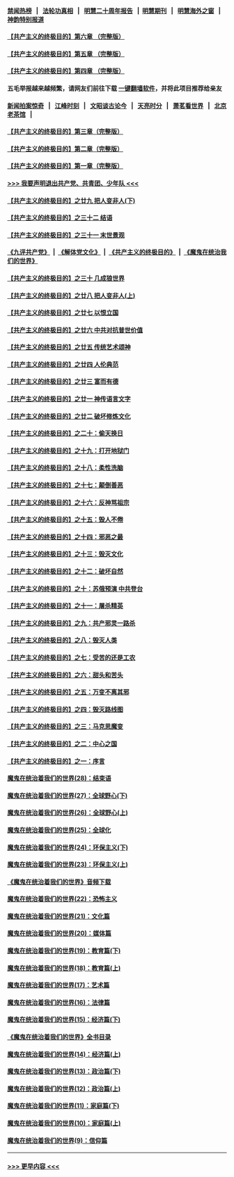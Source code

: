 #### [禁闻热榜](热点新闻.md?=0)  &nbsp;&nbsp;|&nbsp;&nbsp; [法轮功真相](https://github.com/gfw-breaker/truth/blob/master/README.md?=0) &nbsp;&nbsp;|&nbsp;&nbsp; [明慧二十周年报告](https://github.com/gfw-breaker/mh-reports/blob/master/README.md?=0) &nbsp;&nbsp;|&nbsp;&nbsp;[明慧期刊](https://github.com/gfw-breaker/mh-qikan) &nbsp;&nbsp;|&nbsp;&nbsp; [明慧海外之窗](https://github.com/gfw-breaker/mh-news/blob/master/README.md?=0) &nbsp;&nbsp;|&nbsp;&nbsp; [神韵特别报道](https://github.com/gfw-breaker/mh-news/blob/master/shenyun.md?=0)
#### [【共产主义的终极目的】第六章 （完整版）](../pages/nsc422/n11428913.md?t=03181031) 
#### [【共产主义的终极目的】第五章 （完整版）](../pages/nsc422/n11428912.md?t=03181031) 
#### [【共产主义的终极目的】第四章 （完整版）](../pages/nsc422/n11428907.md?t=03181031) 
#### 五毛举报越来越频繁，请网友们前往下载 [一键翻墙软件](https://github.com/gfw-breaker/ssr-accounts)，并将此项目推荐给亲友
#### [新闻拍案惊奇](https://github.com/gfw-breaker/banned-news/blob/master/pages/link4.md) &nbsp;&nbsp;|&nbsp;&nbsp; [江峰时刻](https://github.com/gfw-breaker/banned-news/blob/master/pages/link4.md) &nbsp;&nbsp;|&nbsp;&nbsp; [文昭谈古论今](https://github.com/gfw-breaker/banned-news/blob/master/pages/link4.md) &nbsp;&nbsp;|&nbsp;&nbsp; [天亮时分](https://github.com/gfw-breaker/banned-news/blob/master/pages/link4.md) &nbsp;&nbsp;|&nbsp;&nbsp; [萧茗看世界](https://github.com/gfw-breaker/banned-news/blob/master/pages/link4.md) &nbsp;&nbsp;|&nbsp;&nbsp; [北京老茶馆](https://github.com/gfw-breaker/banned-news/blob/master/pages/link4.md) &nbsp;&nbsp;|&nbsp;&nbsp; 
#### [【共产主义的终极目的】第三章（完整版）](../pages/nsc422/n11428848.md?t=03181031) 
#### [【共产主义的终极目的】第二章（完整版）](../pages/nsc422/n11428831.md?t=03181031) 
#### [【共产主义的终极目的】第一章（完整版）](../pages/nsc422/n11417651.md?t=03181031) 
#### [>>> 我要声明退出共产党、共青团、少年队 <<<](https://github.com/begood0513/goodnews/blob/master/quit/letter.md) 
#### [【共产主义的终极目的】之廿九 把人变非人(下)](../pages/nsc422/n11344140.md?t=03181031) 
#### [【共产主义的终极目的】之三十二 结语](../pages/nsc422/n11360535.md?t=03181031) 
#### [【共产主义的终极目的】之三十一 末世景观](../pages/nsc422/n11351129.md?t=03181031) 
#### [《九评共产党》](https://github.com/begood0513/9ping.md/blob/master/README.md) &nbsp;|&nbsp; [《解体党文化》](../../../../jtdwh.md/blob/master/README.md)  &nbsp;|&nbsp; [《共产主义的终极目的》](../../../../gczydzjmd.md/blob/master/README.md) &nbsp;|&nbsp; [《魔鬼在统治我们的世界》](../../../../mgztzwmdsj.md/blob/master/README.md) 
#### [【共产主义的终极目的】之三十 几成狼世界](../pages/nsc422/n11348280.md?t=03181031) 
#### [【共产主义的终极目的】之廿八 把人变非人(上)](../pages/nsc422/n11340492.md?t=03181031) 
#### [【共产主义的终极目的】之廿七 以恨立国](../pages/nsc422/n11336944.md?t=03181031) 
#### [【共产主义的终极目的】之廿六 中共对抗普世价值](../pages/nsc422/n11324785.md?t=03181031) 
#### [【共产主义的终极目的】之廿五 传统艺术颂神](../pages/nsc422/n11296396.md?t=03181031) 
#### [【共产主义的终极目的】之廿四 人伦典范](../pages/nsc422/n11296397.md?t=03181031) 
#### [【共产主义的终极目的】之廿三 富而有德](../pages/nsc422/n11283598.md?t=03181031) 
#### [【共产主义的终极目的】之廿一 神传语言文字](../pages/nsc422/n11263265.md?t=03181031) 
#### [【共产主义的终极目的】之廿二 破坏修炼文化](../pages/nsc422/n11245728.md?t=03181031) 
#### [【共产主义的终极目的】之二十：偷天换日](../pages/nsc422/n11238846.md?t=03181031) 
#### [【共产主义的终极目的】之十九：打开地狱门](../pages/nsc422/n11206376.md?t=03181031) 
#### [【共产主义的终极目的】之十八：柔性洗脑](../pages/nsc422/n11199994.md?t=03181031) 
#### [【共产主义的终极目的】之十七：颠倒善恶](../pages/nsc422/n11179782.md?t=03181031) 
#### [【共产主义的终极目的】之十六：反神骂祖宗](../pages/nsc422/n11166798.md?t=03181031) 
#### [【共产主义的终极目的】之十五：毁人不倦](../pages/nsc422/n11166792.md?t=03181031) 
#### [【共产主义的终极目的】之十四：邪恶之最](../pages/nsc422/n11150249.md?t=03181031) 
#### [【共产主义的终极目的】之十三：毁灭文化](../pages/nsc422/n11135227.md?t=03181031) 
#### [【共产主义的终极目的】之十二：破坏自然](../pages/nsc422/n11135214.md?t=03181031) 
#### [【共产主义的终极目的】之十：苏俄预演 中共登台](../pages/nsc422/n11118424.md?t=03181031) 
#### [【共产主义的终极目的】之十一：屠杀精英](../pages/nsc422/n11118442.md?t=03181031) 
#### [【共产主义的终极目的】之九：共产邪灵一路杀](../pages/nsc422/n11114139.md?t=03181031) 
#### [【共产主义的终极目的】之八：毁灭人类](../pages/nsc422/n11108503.md?t=03181031) 
#### [【共产主义的终极目的】之七：受苦的还是工农](../pages/nsc422/n11101809.md?t=03181031) 
#### [【共产主义的终极目的】之六：甜头和苦头](../pages/nsc422/n11096971.md?t=03181031) 
#### [【共产主义的终极目的】之五：万变不离其邪](../pages/nsc422/n11091285.md?t=03181031) 
#### [【共产主义的终极目的】之四：毁灭路线图](../pages/nsc422/n11086284.md?t=03181031) 
#### [【共产主义的终极目的】之三：马克思魔变](../pages/nsc422/n11061941.md?t=03181031) 
#### [【共产主义的终极目的】之二：中心之国](../pages/nsc422/n11047728.md?t=03181031) 
#### [【共产主义的终极目的】之一：序言](../pages/nsc422/n11086077.md?t=03181031) 
#### [魔鬼在统治着我们的世界(28)：结束语](../pages/nsc422/n10936246.md?t=03181031) 
#### [魔鬼在统治着我们的世界(27)：全球野心(下)](../pages/nsc422/n10928319.md?t=03181031) 
#### [魔鬼在统治着我们的世界(26)：全球野心(上)](../pages/nsc422/n10900318.md?t=03181031) 
#### [魔鬼在统治着我们的世界(25)：全球化](../pages/nsc422/n10788205.md?t=03181031) 
#### [魔鬼在统治着我们的世界(24)：环保主义(下)](../pages/nsc422/n10695307.md?t=03181031) 
#### [魔鬼在统治着我们的世界(23)：环保主义(上)](../pages/nsc422/n10688613.md?t=03181031) 
#### [《魔鬼在统治着我们的世界》音频下载](../pages/nsc422/n10635553.md?t=03181031) 
#### [魔鬼在统治着我们的世界(22)：恐怖主义](../pages/nsc422/n10614727.md?t=03181031) 
#### [魔鬼在统治着我们的世界(21)：文化篇](../pages/nsc422/n10597706.md?t=03181031) 
#### [魔鬼在统治着我们的世界(20)：媒体篇](../pages/nsc422/n10586579.md?t=03181031) 
#### [魔鬼在统治着我们的世界(19)：教育篇(下)](../pages/nsc422/n10564808.md?t=03181031) 
#### [魔鬼在统治着我们的世界(18)：教育篇(上)](../pages/nsc422/n10526970.md?t=03181031) 
#### [魔鬼在统治着我们的世界(17)：艺术篇](../pages/nsc422/n10499093.md?t=03181031) 
#### [魔鬼在统治着我们的世界(16)：法律篇](../pages/nsc422/n10485969.md?t=03181031) 
#### [魔鬼在统治着我们的世界(15)：经济篇(下)](../pages/nsc422/n10469975.md?t=03181031) 
#### [《魔鬼在统治着我们的世界》全书目录](../pages/nsc422/n10464261.md?t=03181031) 
#### [魔鬼在统治着我们的世界(14)：经济篇(上)](../pages/nsc422/n10457370.md?t=03181031) 
#### [魔鬼在统治着我们的世界(13)：政治篇(下)](../pages/nsc422/n10448270.md?t=03181031) 
#### [魔鬼在统治着我们的世界(12)：政治篇(上)](../pages/nsc422/n10444576.md?t=03181031) 
#### [魔鬼在统治着我们的世界(11)：家庭篇(下)](../pages/nsc422/n10440961.md?t=03181031) 
#### [魔鬼在统治着我们的世界(10)：家庭篇(上)](../pages/nsc422/n10435448.md?t=03181031) 
#### [魔鬼在统治着我们的世界(9)：信仰篇](../pages/nsc422/n10432159.md?t=03181031) 

----
#### [ >>> 更早内容 <<< ](../indexes/nsc422-earlier.md)
